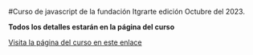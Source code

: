#Curso de javascript de la fundación Itgrarte edición Octubre del 2023.

**Todos los detalles estarán en la página del curso**

[Visita la página del curso en este enlace](https://www.micurso.com)